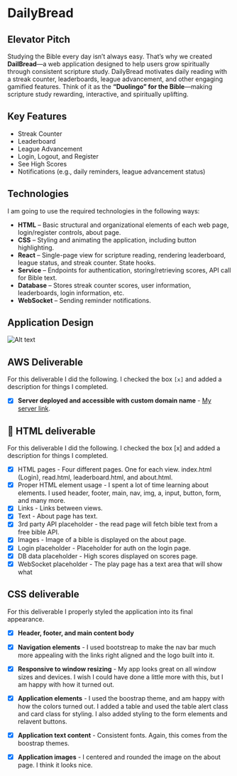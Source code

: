 # DailyBread

## Elevator Pitch  
Studying the Bible every day isn’t always easy. That’s why we created **DailBread**—a web application designed to help users grow spiritually through consistent scripture study. DailyBread motivates daily reading with a streak counter, leaderboards, league advancement, and other engaging gamified features. Think of it as the **“Duolingo” for the Bible**—making scripture study rewarding, interactive, and spiritually uplifting.  

## Key Features  
- Streak Counter  
- Leaderboard  
- League Advancement  
- Login, Logout, and Register  
- See High Scores  
- Notifications (e.g., daily reminders, league advancement status)  

## Technologies  
I am going to use the required technologies in the following ways:  

- **HTML** – Basic structural and organizational elements of each web page, login/register controls, about page.  
- **CSS** – Styling and animating the application, including button highlighting.  
- **React** – Single-page view for scripture reading, rendering leaderboard, league status, and streak counter. State hooks.  
- **Service** – Endpoints for authentication, storing/retrieving scores, API call for Bible text.  
- **Database** – Stores streak counter scores, user information, leaderboards, login information, etc.  
- **WebSocket** – Sending reminder notifications.  

## Application Design  

![Alt text](IMG_7154.jpg)

## AWS Deliverable
For this deliverable I did the following. I checked the box `[x]` and added a description for things I completed.
  - [x] **Server deployed and accessible with custom domain name** - [My server link](https://dailybread.click).

## 🚀 HTML deliverable
For this deliverable I did the following. I checked the box [x] and added a description for things I completed.

  - [x] HTML pages - Four different pages. One for each view. index.html (Login), read.html, leaderboard.html, and about.html.
  - [x] Proper HTML element usage - I spent a lot of time learning about elements. I used header, footer, main, nav, img, a, input, button, form, and many more.
  - [x] Links - Links between views.
  - [x] Text - About page has text.
  - [x] 3rd party API placeholder - the read page will fetch bible text from a free bible API.
  - [x] Images - Image of a bible is displayed on the about page.
  - [x] Login placeholder - Placeholder for auth on the login page.
  - [x] DB data placeholder - High scores displayed on scores page.
  - [x] WebSocket placeholder - The play page has a text area that will show what 

## CSS deliverable

For this deliverable I properly styled the application into its final appearance.

- [x] **Header, footer, and main content body**
- [x] **Navigation elements** - I used bootstreap to make the nav bar much more appealing with the links right aligned and the logo built into it. 
- [x] **Responsive to window resizing** - My app looks great on all window sizes and devices. I wish I could have done a little more with this, but I am happy with how it turned out.
- [x] **Application elements** - I used the boostrap theme, and am happy with how the colors turned out. I added a table and used the table alert class and card class for styling. I also added styling to the form elements and relavent buttons. 
- [x] **Application text content** - Consistent fonts. Again, this comes from the boostrap themes. 
- [x] **Application images** - I centered and rounded the image on the about page. I think it looks nice. 





